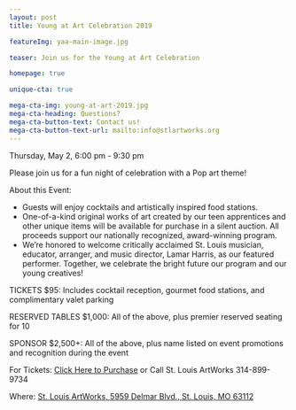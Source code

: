 ```yaml
---
layout: post
title: Young at Art Celebration 2019

featureImg: yaa-main-image.jpg

teaser: Join us for the Young at Art Celebration

homepage: true

unique-cta: true

mega-cta-img: young-at-art-2019.jpg
mega-cta-heading: Questions?
mega-cta-button-text: Contact us!
mega-cta-button-text-url: mailto:info@stlartworks.org
---
```

Thursday, May 2, 6:00 pm - 9:30 pm

Please join us for a fun night of celebration with a Pop art theme!

About this Event:
- Guests will enjoy cocktails and artistically inspired food stations.
- One-of-a-kind original works of art created by our teen apprentices and other unique items will be available for purchase in a silent auction. All proceeds support our nationally recognized, award-winning program.
- We’re honored to welcome critically acclaimed St. Louis musician, educator, arranger, and music director, Lamar Harris, as our featured performer. Together, we celebrate the bright future our program and our young creatives!

TICKETS $95:
Includes cocktail reception, gourmet food stations, and complimentary valet parking

RESERVED TABLES $1,000:
All of the above, plus premier reserved seating for 10

SPONSOR $2,500+:
All of the above, plus name listed on event promotions and recognition during the event

For Tickets:
<a href="https://www.eventbrite.com/e/2019-young-at-art-registration-58807624187">Click Here to Purchase</a>
or Call St. Louis ArtWorks 314-899-9734

Where: <a href="https://www.google.com/maps/place/St.+Louis+ArtWorks/@38.655131,-90.2949377,17z/data=!3m1!4b1!4m5!3m4!1s0x87d8b4a4642d1825:0x58170a2e3ba600e1!8m2!3d38.655131!4d-90.292749">St. Louis ArtWorks, 5959 Delmar Blvd., St. Louis, MO 63112</a>